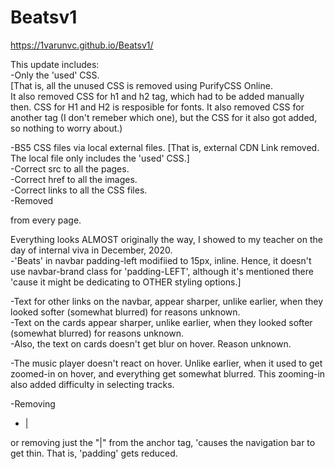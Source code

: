 # Beatsv1
https://1varunvc.github.io/Beatsv1/

This update includes:  
  -Only the 'used' CSS.  
  [That is, all the unused CSS is removed using PurifyCSS Online.  
  It also removed CSS for h1 and h2 tag, which had to be added manually then. CSS for H1 and H2 is resposible for fonts.
  It also removed CSS for another tag (I don't remeber which one), but the CSS for it also got added, so nothing to worry about.)
    
  -BS5 CSS files via local external files. [That is, external CDN Link removed. The local file only includes the 'used' CSS.]  
  -Correct src to all the pages.  
  -Correct href to all the images.  
  -Correct links to all the CSS files.  
  -Removed <div ng-app="myApp"></div> from every page.  
   
 Everything looks ALMOST originally the way, I showed to my teacher on the day of internal viva in December, 2020.  
  -'Beats' in navbar padding-left modifiied to 15px, inline. Hence, it doesn't use navbar-brand class for 'padding-LEFT', although it's mentioned there 'cause it might be dedicating to OTHER styling options.]
  
  -Text for other links on the navbar, appear sharper, unlike earlier, when they looked softer (somewhat blurred) for reasons unknown.  
  -Text on the cards appear sharper, unlike earlier, when they looked softer (somewhat blurred) for reasons unknown.  
  -Also, the text on cards doesn't get blur on hover. Reason unknown.
  
  -The music player doesn't react on hover. Unlike earlier, when it used to get zoomed-in on hover, and everything get somewhat blurred. This zooming-in also added difficulty in selecting tracks.  
  
  -Removing
  
  <!DOCTYPE html>
  <html>
      <ul class="navbar-nav ml-auto">
        <li class="nav-item">
          <a class="nav-link" href="">|</a>
        </li>
      </ul>
  </html>
      or removing just the "|" from the anchor tag, 'causes the navigation bar to get thin. That is, 'padding' gets reduced.
      
      
